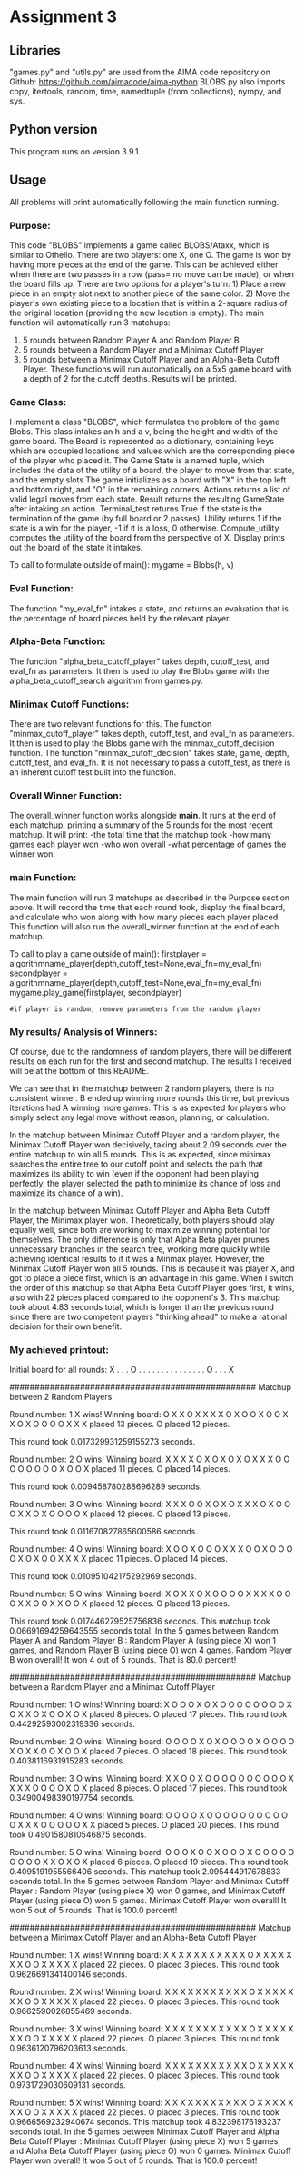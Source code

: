 # Assignment 3

## Libraries
"games.py" and "utils.py" are used from the AIMA code repository on Github: https://github.com/aimacode/aima-python
BLOBS.py also imports copy, itertools, random, time, namedtuple (from collections), nympy, and sys.


## Python version
This program runs on version 3.9.1.


## Usage
All problems will print automatically following the main function running. 

### Purpose:
This code "BLOBS" implements a game called BLOBS/Ataxx, which is similar to Othello. 
There are two players: one X, one O. The game is won by having more pieces at the end of the game. This can be achieved either when there are two passes in a row (pass= no move can be made), or when the board fills up.
There are two options for a player's turn: 1) Place a new piece in an empty slot next to another piece of the same color. 2) Move the player's own existing piece to a location that is within a 2-square radius of the original location (providing the new location is empty).
The main function will automatically run 3 matchups:
1) 5 rounds between Random Player A and Random Player B
2) 5 rounds between a Random Player and a Minimax Cutoff Player
3) 5 rounds between a Minimax Cutoff Player and an Alpha-Beta Cutoff Player.
These functions will run automatically on a 5x5 game board with a depth of 2 for the cutoff depths. Results will be printed.

### Game Class:
I implement a class "BLOBS", which formulates the problem of the game Blobs. This class intakes an h and a v, being the height and width of the game board. The Board is represented as a dictionary, containing keys which are occupied locations and values which are the corresponding piece of the player who placed it. The Game State is a named tuple, which includes the data of the utility of a board, the player to move from that state, and the empty slots
The game initializes as a board with "X" in the top left and bottom right, and "O" in the remaining corners. 
Actions returns a list of valid legal moves from each state.
Result returns the resulting GameState after intaking an action.
Terminal_test returns True if the state is the termination of the game (by full board or 2 passes).
Utility returns 1 if the state is a win for the player, -1 if it is a loss, 0 otherwise.
Compute_utility computes the utility of the board from the perspective of X.
Display prints out the board of the state it intakes.

To call to formulate outside of main():
    mygame = Blobs(h, v)

### Eval Function:
The function "my_eval_fn" intakes a state, and returns an evaluation that is the percentage of board pieces held by the relevant player.

### Alpha-Beta Function:
The function "alpha_beta_cutoff_player" takes depth, cutoff_test, and eval_fn as parameters. It then is used to play the Blobs game with the alpha_beta_cutoff_search algorithm from games.py.

### Minimax Cutoff Functions:
There are two relevant functions for this.
The function "minmax_cutoff_player" takes depth, cutoff_test, and eval_fn as parameters. It then is used to play the Blobs game with the minmax_cutoff_decision function.
The function "minmax_cutoff_decision" takes state, game, depth, cutoff_test, and eval_fn. It is not necessary to pass a cutoff_test, as there is an inherent cutoff test built into the function. 

### Overall Winner Function:
The overall_winner function works alongside __main__. It runs at the end of each matchup, printing a summary of the 5 rounds for the most recent matchup. It will print:
-the total time that the matchup took
-how many games each player won
-who won overall
-what percentage of games the winner won.

### __main__ Function:
The main function will run 3 matchups as described in the Purpose section above. It will record the time that each round took, display the final board, and calculate who won along with how many pieces each player placed. This function will also run the overall_winner function at the end of each matchup.

To call to play a game outside of main():
    firstplayer = algorithmname_player(depth,cutoff_test=None,eval_fn=my_eval_fn)
    secondplayer = algorithmname_player(depth,cutoff_test=None,eval_fn=my_eval_fn)
    mygame.play_game(firstplayer, secondplayer)
    
    #if player is random, remove parameters from the random player


### My results/ Analysis of Winners:
Of course, due to the randomness of random players, there will be different results on each run for the first and second matchup. The results I received will be at the bottom of this README.

We can see that in the matchup between 2 random players, there is no consistent winner. B ended up winning more rounds this time, but previous iterations had A winning more games. This is as expected for players who simply select any legal move without reason, planning, or calculation.

In the matchup between Minimax Cutoff Player and a random player, the Minimax Cutoff Player won decisively, taking about 2.09 seconds over the entire matchup to win all 5 rounds. This is as expected, since minimax searches the entire tree to our cutoff point and selects the path that maximizes its ability to win (even if the opponent had been playing perfectly, the player selected the path to minimize its chance of loss and maximize its chance of a win).

In the matchup between Minimax Cutoff Player and Alpha Beta Cutoff Player, the Minimax player won. Theoretically, both players should play equally well, since both are working to maximize winning potential for themselves. The only difference is only that Alpha Beta player prunes unnecessary branches in the search tree, working more quickly while achieving identical results to if it was a Minmax player. 
However, the Minimax Cutoff Player won all 5 rounds. This is because it was player X, and got to place a piece first, which is an advantage in this game. When I switch the order of this matchup so that Alpha Beta Cutoff Player goes first, it wins, also with 22 pieces placed compared to the opponent's 3. 
This matchup took about 4.83 seconds total, which is longer than the previous round since there are two competent players "thinking ahead" to make a rational decision for their own benefit.



### My achieved printout:

Initial board for all rounds:
X . . . O 
. . . . . 
. . . . . 
. . . . . 
O . . . X 

#################################################
Matchup between 2 Random Players
 
Round number: 1
X wins! Winning board:
O X X O X 
X X X O X 
O O X O O 
X X O X O 
O O O X X 
X placed 13 pieces.
O placed 12 pieces.

This round took 0.017329931259155273 seconds.
 
Round number: 2
O wins! Winning board:
X X X X O 
X O X O X 
O X X X O 
O O O O O 
O O X O O 
X placed 11 pieces.
O placed 14 pieces.

This round took 0.009458780288696289 seconds.
 
Round number: 3
O wins! Winning board:
X X X O O 
X O X O X 
X X O X O 
O O X X O 
X O O O O 
X placed 12 pieces.
O placed 13 pieces.

This round took 0.011670827865600586 seconds.
 
Round number: 4
O wins! Winning board:
X O O X O 
O O X X X 
O O X O O 
O O X O X 
O O X X X 
X placed 11 pieces.
O placed 14 pieces.

This round took 0.010951042175292969 seconds.
 
Round number: 5
O wins! Winning board:
X O X X O 
X O O O O 
X X X X O 
O O X X O 
O X X O O 
X placed 12 pieces.
O placed 13 pieces.

This round took 0.017446279525756836 seconds.
This matchup took 0.06691694259643555 seconds total.
In the 5 games between Random Player A and Random Player B :
Random Player A (using piece X) won 1 games, and Random Player B (using piece O) won 4  games.
Random Player B won overall!
It won 4 out of 5 rounds. That is 80.0  percent!



#################################################
Matchup between a Random Player and a Minimax Cutoff Player
 
Round number: 1
O wins! Winning board:
X O O O X 
O X O O O 
O O O O O 
X O X X O 
X O O X O 
X placed 8 pieces.
O placed 17 pieces.
This round took 0.44292593002319336 seconds.
 
Round number: 2
O wins! Winning board:
O O O O X 
O X O O O 
O X O O O 
O X O X X 
O O X O O 
X placed 7 pieces.
O placed 18 pieces.
This round took 0.4038116931915283 seconds.
 
Round number: 3
O wins! Winning board:
X X O O X 
O O O O O 
O O O O O 
X X X X O 
O O O X O 
X placed 8 pieces.
O placed 17 pieces.
This round took 0.34900498390197754 seconds.
 
Round number: 4
O wins! Winning board:
O O O O X 
O O O O O 
O O O O O 
O X X X O 
O O O O X 
X placed 5 pieces.
O placed 20 pieces.
This round took 0.4901580810546875 seconds.
 
Round number: 5
O wins! Winning board:
O O O X O 
O X O O O 
X O O O O 
O O O O O 
X X O X O 
X placed 6 pieces.
O placed 19 pieces.
This round took 0.4095191955566406 seconds.
This matchup took 2.095444917678833 seconds total.
In the 5 games between Random Player and Minimax Cutoff Player :
Random Player (using piece X) won 0 games, and Minimax Cutoff Player (using piece O) won 5  games.
Minimax Cutoff Player won overall!
It won 5 out of 5 rounds. That is 100.0  percent!



#################################################
Matchup between a Minimax Cutoff Player and an Alpha-Beta Cutoff Player
 
Round number: 1
X wins! Winning board:
X X X X X 
X X X X X 
X O X X X 
X X X X O 
O X X X X 
X placed 22 pieces.
O placed 3 pieces.
This round took 0.9626691341400146 seconds.
 
Round number: 2
X wins! Winning board:
X X X X X 
X X X X X 
X O X X X 
X X X X O 
O X X X X 
X placed 22 pieces.
O placed 3 pieces.
This round took 0.9662590026855469 seconds.
 
Round number: 3
X wins! Winning board:
X X X X X 
X X X X X 
X O X X X 
X X X X O 
O X X X X 
X placed 22 pieces.
O placed 3 pieces.
This round took 0.9636120796203613 seconds.
 
Round number: 4
X wins! Winning board:
X X X X X 
X X X X X 
X O X X X 
X X X X O 
O X X X X 
X placed 22 pieces.
O placed 3 pieces.
This round took 0.9731729030609131 seconds.
 
Round number: 5
X wins! Winning board:
X X X X X 
X X X X X 
X O X X X 
X X X X O 
O X X X X 
X placed 22 pieces.
O placed 3 pieces.
This round took 0.9666569232940674 seconds.
This matchup took 4.832398176193237 seconds total.
In the 5 games between Minimax Cutoff Player and Alpha Beta Cutoff Player :
Minimax Cutoff Player (using piece X) won 5 games, and Alpha Beta Cutoff Player (using piece O) won 0  games.
Minimax Cutoff Player won overall!
It won 5 out of 5 rounds. That is 100.0  percent!